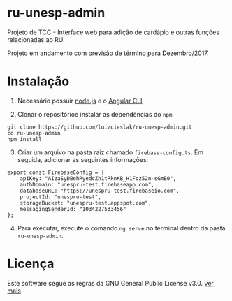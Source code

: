 # ru-unesp-admin
Projeto de TCC - Interface web para adição de cardápio e outras funções relacionadas ao RU.

Projeto em andamento com previsão de término para Dezembro/2017.

# Instalação

1. Necessário possuir [node.js](https://nodejs.org/en/) e o [Angular CLI](https://github.com/angular/angular-cli)

2. Clonar o repositórioe instalar as dependências do `npm`
```
git clone https://github.com/luizcieslak/ru-unesp-admin.git
cd ru-unesp-admin
npm install
```

3. Criar um arquivo na pasta raiz chamado `firebase-config.ts`. Em seguida, adicionar as seguintes informações:
```
export const FirebaseConfig = {
    apiKey: "AIzaSyDBehRyedcZh1tRknKB_H1Foz52n-sGmE0",
    authDomain: "unespru-test.firebaseapp.com",
    databaseURL: "https://unespru-test.firebaseio.com",
    projectId: "unespru-test",
    storageBucket: "unespru-test.appspot.com",
    messagingSenderId: "1034227533456"
};
```

4. Para executar, execute o comando `ng serve` no terminal dentro da pasta `ru-unesp-admin`.

# Licença

Este software segue as regras da GNU General Public License v3.0. [ver mais](https://www.gnu.org/licenses/gpl-3.0.en.html)
